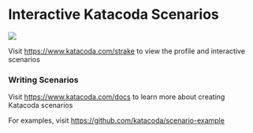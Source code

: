 # Interactive Katacoda Scenarios

[![](http://shields.katacoda.com/katacoda/strake/count.svg)](https://www.katacoda.com/strake "Get your profile on Katacoda.com")

Visit https://www.katacoda.com/strake to view the profile and interactive scenarios

### Writing Scenarios
Visit https://www.katacoda.com/docs to learn more about creating Katacoda scenarios

For examples, visit https://github.com/katacoda/scenario-example

